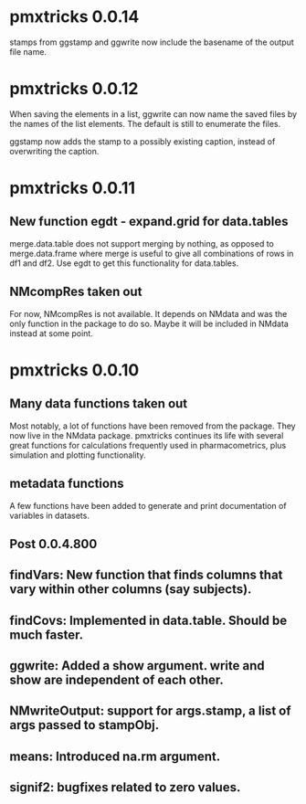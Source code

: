 # pmxtricks 0.0.14
stamps from ggstamp and ggwrite now include the basename of the output file name. 


# pmxtricks 0.0.12
When saving the elements in a list, ggwrite can now name the saved files by the
names of the list elements. The default is still to enumerate the files.

ggstamp now adds the stamp to a possibly existing caption, instead of
overwriting the caption.
# pmxtricks 0.0.11
## New function egdt - expand.grid for data.tables
merge.data.table does not support merging by nothing, as opposed to
merge.data.frame where merge is useful to give all combinations of
rows in df1 and df2. Use egdt to get this functionality for
data.tables.
## NMcompRes taken out
For now, NMcompRes is not available. It depends on NMdata and was the only
function in the package to do so. Maybe it will be included in NMdata
instead at some point.
# pmxtricks 0.0.10
## Many data functions taken out
Most notably, a lot of functions have been removed from the
package. They now live in the NMdata package. pmxtricks continues its
life with several great functions for calculations frequently used in
pharmacometrics, plus simulation and plotting functionality.
## metadata functions
A few functions have been added to generate and print documentation of variables in datasets. 
## Post 0.0.4.800
## findVars: New function that finds columns that vary within other columns (say subjects).
## findCovs: Implemented in data.table. Should be much faster.
## ggwrite: Added a show argument. write and show are independent of each other.
## NMwriteOutput: support for args.stamp, a list of args passed to stampObj.
## means: Introduced na.rm argument. 
## signif2: bugfixes related to zero values.
